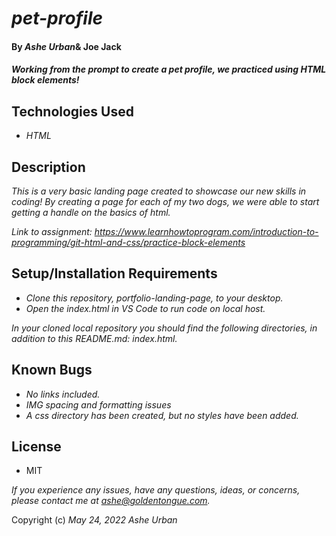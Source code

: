 # _pet-profile_
####  By _Ashe Urban_& Joe Jack
#### _Working from the prompt to create a pet profile, we practiced using HTML block elements!_

## Technologies Used
* _HTML_

## Description
_This is a very basic landing page created to showcase our new skills in coding! By creating a page for each of my two dogs, we were able to start getting a handle on the basics of html._

_Link to assignment: https://www.learnhowtoprogram.com/introduction-to-programming/git-html-and-css/practice-block-elements_

## Setup/Installation Requirements
* _Clone this repository, portfolio-landing-page, to your desktop._
* _Open the index.html in VS Code to run code on local host._

_In your cloned local repository you should find the following directories, in addition to this README.md: index.html._

## Known Bugs

* _No links included._
* _IMG spacing and formatting issues_
* _A css directory has been created, but no styles have been added._

## License
* MIT

_If you experience any issues, have any questions, ideas, or concerns, please contact me at ashe@goldentongue.com._

Copyright (c) _May 24, 2022_ _Ashe Urban_
